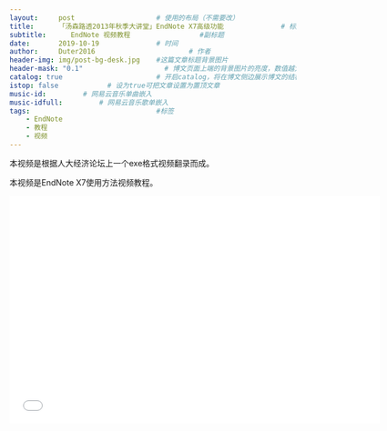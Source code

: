 ```yaml
---
layout:     post   				    # 使用的布局（不需要改）
title:      「汤森路透2013年秋季大讲堂」EndNote X7高级功能 				# 标题 
subtitle:      EndNote 视频教程                 #副标题
date:       2019-10-19 				# 时间
author:     Duter2016 						# 作者
header-img: img/post-bg-desk.jpg 	#这篇文章标题背景图片
header-mask: "0.1"                    # 博文页面上端的背景图片的亮度，数值越大越黑暗
catalog: true 						# 开启catalog，将在博文侧边展示博文的结构
istop: false            # 设为true可把文章设置为置顶文章
music-id:         # 网易云音乐单曲嵌入
music-idfull:         # 网易云音乐歌单嵌入
tags:								#标签
    - EndNote
    - 教程
    - 视频
---
```


本视频是根据人大经济论坛上一个exe格式视频翻录而成。

本视频是EndNote X7使用方法视频教程。

<iframe width="650" height="400" src="//player.youku.com/embed/XNjIzMDA0NzA4==" frameborder="0" allowfullscreen></iframe>
